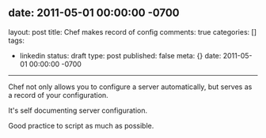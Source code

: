 date: 2011-05-01 00:00:00 -0700
---
layout: post
title: Chef makes record of config
comments: true
categories: []
tags:
- linkedin
status: draft
type: post
published: false
meta: {}
date: 2011-05-01 00:00:00 -0700
---
<p>Chef not only allows you to configure a server automatically, but serves as a record of your configuration.</p>
<p>It's self documenting server configuration.</p>
<p>Good practice to script as much as possible.</p>
